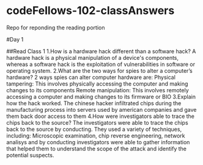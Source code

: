 # codeFellows-102-classAnswers
Repo for reponding the reading portion 

#Day 1

##Read Class 1
1.How is a hardware hack different than a software hack?
A hardware hack is a physical manipulation of a device's components, whereas a software hack is the exploitation of vulnerabilities in software or operating system.
2.What are the two ways for spies to alter a computer’s hardware?
2 ways spies can alter  computer hardware are:
  Physical tampering: This involves physically accessing the computer and making changes to its components
  Remote manipulation: This involves remotely accessing a computer and making changes to its firmware or BIO
3.Explain how the hack worked.
  The chinese hacker infiltrated chips during the manufacturing process into servers used by american companies and gave them back door access to them
4.How were investigators able to trace the chips back to the source?
The investigators were able to trace the chips back to the source by conducting. They used a variety of techniques, including: Microscopic examination, chip reverse engineering, network analisys and by conducting investigators were able to gather information that helped them to understand the scope of the attack and identify the potential suspects.
